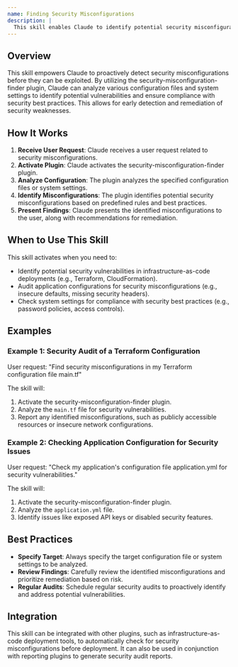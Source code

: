 ```yaml
---
name: Finding Security Misconfigurations
description: |
  This skill enables Claude to identify potential security misconfigurations in various systems and configurations. It leverages the security-misconfiguration-finder plugin to analyze infrastructure-as-code, application configurations, and system settings, pinpointing common vulnerabilities and compliance issues. Use this skill when the user asks to "find security misconfigurations", "check for security vulnerabilities in my configuration", "audit security settings", or requests a security assessment of a specific system or file. This skill will assist in identifying and remediating potential security weaknesses.
---
```


## Overview

This skill empowers Claude to proactively detect security misconfigurations before they can be exploited. By utilizing the security-misconfiguration-finder plugin, Claude can analyze various configuration files and system settings to identify potential vulnerabilities and ensure compliance with security best practices. This allows for early detection and remediation of security weaknesses.

## How It Works

1. **Receive User Request**: Claude receives a user request related to security misconfigurations.
2. **Activate Plugin**: Claude activates the security-misconfiguration-finder plugin.
3. **Analyze Configuration**: The plugin analyzes the specified configuration files or system settings.
4. **Identify Misconfigurations**: The plugin identifies potential security misconfigurations based on predefined rules and best practices.
5. **Present Findings**: Claude presents the identified misconfigurations to the user, along with recommendations for remediation.

## When to Use This Skill

This skill activates when you need to:
- Identify potential security vulnerabilities in infrastructure-as-code deployments (e.g., Terraform, CloudFormation).
- Audit application configurations for security misconfigurations (e.g., insecure defaults, missing security headers).
- Check system settings for compliance with security best practices (e.g., password policies, access controls).

## Examples

### Example 1: Security Audit of a Terraform Configuration

User request: "Find security misconfigurations in my Terraform configuration file main.tf"

The skill will:
1. Activate the security-misconfiguration-finder plugin.
2. Analyze the `main.tf` file for security vulnerabilities.
3. Report any identified misconfigurations, such as publicly accessible resources or insecure network configurations.

### Example 2: Checking Application Configuration for Security Issues

User request: "Check my application's configuration file application.yml for security vulnerabilities."

The skill will:
1. Activate the security-misconfiguration-finder plugin.
2. Analyze the `application.yml` file.
3. Identify issues like exposed API keys or disabled security features.

## Best Practices

- **Specify Target**: Always specify the target configuration file or system settings to be analyzed.
- **Review Findings**: Carefully review the identified misconfigurations and prioritize remediation based on risk.
- **Regular Audits**: Schedule regular security audits to proactively identify and address potential vulnerabilities.

## Integration

This skill can be integrated with other plugins, such as infrastructure-as-code deployment tools, to automatically check for security misconfigurations before deployment. It can also be used in conjunction with reporting plugins to generate security audit reports.